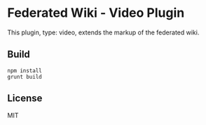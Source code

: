 # Federated Wiki - Video Plugin

This plugin, type: video, extends the markup of the federated wiki.

## Build

    npm install
    grunt build

## License

MIT
